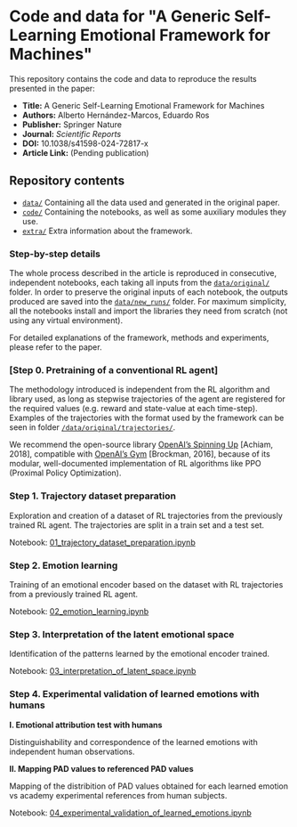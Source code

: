 # Code and data for "A Generic Self-Learning Emotional Framework for Machines"

This repository contains the code and data to reproduce the results presented in the paper:

- **Title:** A Generic Self-Learning Emotional Framework for Machines  
- **Authors:** Alberto Hernández-Marcos, Eduardo Ros  
- **Publisher:** Springer Nature  
- **Journal:** *Scientific Reports*  
- **DOI:** 10.1038/s41598-024-72817-x  
- **Article Link:** (Pending publication)  

<!--
## Citation
If you use this code or data, please cite the paper:

Hernández-Marcos, A., & Ros, E. (2024). A generic self-learning emotional framework for machines. Scientific Reports, 14, 72817. https://doi.org/10.1038/s41598-024-72817-x
-->

## Repository contents

* [`data/`](./data/) Containing all the data used and generated in the original paper.
* [`code/`](./code/) Containing the notebooks, as well as some auxiliary modules they use.
* [`extra/`](./extra/EXTRA_CONTENT.md) Extra information about the framework.

### Step-by-step details

The whole process described in the article is reproduced in consecutive, independent notebooks, each taking all inputs from the [`data/original/`](./data/original/) folder.
In order to preserve the original inputs of each notebook, the outputs produced are saved into the [`data/new_runs/`](./data/new_runs/) folder.
For maximum simplicity, all the notebooks install and import the libraries they need from scratch (not using any virtual environment).

For detailed explanations of the framework, methods and experiments, please refer to the paper.


### [Step 0. Pretraining of a conventional RL agent]
The methodology introduced is independent from the RL algorithm and library used, as long as stepwise trajectories of the agent are registered for the required values (e.g. reward and state-value at each time-step).
Examples of the trajectories with the format used by the framework can be seen in folder [`/data/original/trajectories/`](./data/original/trajectories/).

We recommend the open-source library [OpenAI’s Spinning Up](https://spinningup.openai.com/en/latest/) [Achiam, 2018], compatible with [OpenAI’s Gym](https://github.com/openai/gym) [Brockman, 2016], because of its modular, well-documented implementation of RL algorithms like PPO (Proximal Policy Optimization).

### Step 1. Trajectory dataset preparation
Exploration and creation of a dataset of RL trajectories from the previously trained RL agent. The trajectories are split in a train set and a test set.

Notebook: [01_trajectory_dataset_preparation.ipynb](./code/01_trajectory_dataset_preparation.ipynb)

### Step 2. Emotion learning
Training of an emotional encoder based on the dataset with RL trajectories from a previously trained RL agent.

Notebook: [02_emotion_learning.ipynb](./code/02_emotion_learning.ipynb)

### Step 3. Interpretation of the latent emotional space
Identification of the patterns learned by the emotional encoder trained.

Notebook: [03_interpretation_of_latent_space.ipynb](./code/03_interpretation_of_latent_space.ipynb)

### Step 4. Experimental validation of learned emotions with humans

**I. Emotional attribution test with humans**

Distinguishability and correspondence of the learned emotions with independent human observations.

**II. Mapping PAD values to referenced PAD values**

Mapping of the distribition of PAD values obtained for each learned emotion vs academy experimental references from human subjects.

Notebook: [04_experimental_validation_of_learned_emotions.ipynb](./code/04_experimental_validation_of_learned_emotions.ipynb)